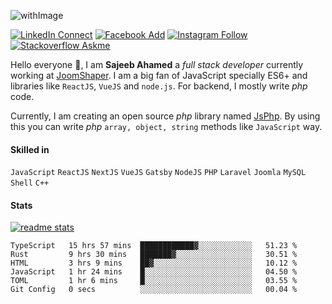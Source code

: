 ![withImage](https://user-images.githubusercontent.com/5783354/87874032-3d85dc80-c9e8-11ea-8eb7-d8ae7bc84376.png)

[![LinkedIn Connect](https://img.shields.io/badge/%20-Connect-black?color=14171A&labelColor=0576b5&logo=linkedin&logoColor=ffffff&style=for-the-badge)](https://www.linkedin.com/in/sisylana/) [![Facebook Add](https://img.shields.io/badge/%20-Add-black?color=14171A&labelColor=0b83ef&logo=facebook&logoColor=ffffff&style=for-the-badge)](https://www.facebook.com/ahamed.sajeeb.sisylana/) [![Instagram Follow](https://img.shields.io/badge/%20-Follow-black?color=14171A&labelColor=cc345a&logo=instagram&logoColor=ffffff&style=for-the-badge)](https://www.instagram.com/sajeeb07ahamed/) [![Stackoverflow Askme](https://img.shields.io/badge/%20-Ask-black?color=14171A&labelColor=ee7c23&logo=stackoverflow&logoColor=ffffff&style=for-the-badge)](https://stackoverflow.com/users/4610740/sajeeb-ahamed)



Hello everyone :raised_hands:, I am **Sajeeb Ahamed** a *full stack developer* currently working at [JoomShaper](https://joomshaper.com). I am a big fan of JavaScript specially ES6+ and libraries like `ReactJS`, `VueJS` and `node.js`. For backend, I mostly write *php* code.

Currently, I am creating an open source *php* library named [JsPhp](https://github.com/ahamed/JsPhp). By using this you can write *php* `array, object, string` methods like `JavaScript` way.

#### Skilled in
`JavaScript` `ReactJS` `NextJS` `VueJS` `Gatsby` `NodeJS` `PHP` `Laravel` `Joomla` `MySQL` `Shell` `C++`

#### Stats
[![readme stats](https://github-readme-stats.vercel.app/api?username=ahamed&show_icons=true)](https://github.com/ahamed/JsPhp)
<!--START_SECTION:waka-->

```text
TypeScript   15 hrs 57 mins  ████████████▓░░░░░░░░░░░░   51.23 %
Rust         9 hrs 30 mins   ███████▓░░░░░░░░░░░░░░░░░   30.51 %
HTML         3 hrs 9 mins    ██▓░░░░░░░░░░░░░░░░░░░░░░   10.12 %
JavaScript   1 hr 24 mins    █░░░░░░░░░░░░░░░░░░░░░░░░   04.50 %
TOML         1 hr 6 mins     █░░░░░░░░░░░░░░░░░░░░░░░░   03.55 %
Git Config   0 secs          ░░░░░░░░░░░░░░░░░░░░░░░░░   00.04 %
```

<!--END_SECTION:waka-->
